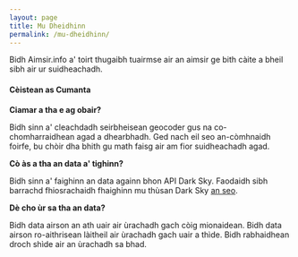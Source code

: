 ```yaml
---
layout: page
title: Mu Dheidhinn
permalink: /mu-dheidhinn/
---
```


Bidh Aimsir.info a' toirt thugaibh tuairmse air an aimsir ge bith càite a bheil sibh air ur suidheachadh.

#### Cèistean as Cumanta

**Ciamar a tha e ag obair?**

Bidh sinn a' cleachdadh seirbheisean geocoder gus na co-chomharraidhean agad a dhearbhadh. Ged nach eil seo an-còmhnaidh foirfe, bu chòir dha bhith gu math faisg air am fior suidheachadh agad.

**Cò às a tha an data a' tighinn?**

Bidh sinn a' faighinn an data againn bhon API Dark Sky. Faodaidh sibh barrachd fhiosrachaidh fhaighinn mu thùsan Dark Sky [an seo](https://darksky.net/dev/docs/sources).

**Dè cho ùr sa tha an data?**

Bidh data airson an ath uair air ùrachadh gach còig mionaidean. Bidh data airson ro-aithrisean làitheil air ùrachadh gach uair a thìde. Bidh rabhaidhean droch shìde air an ùrachadh sa bhad.
